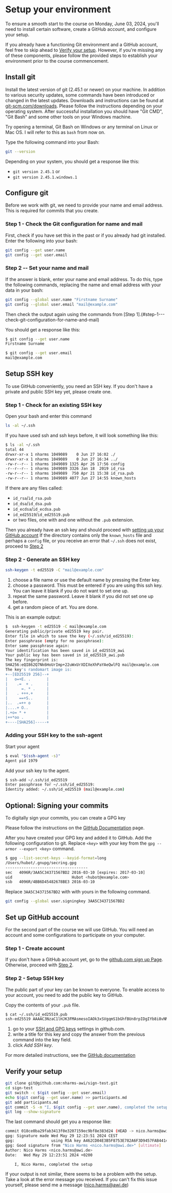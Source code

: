 # Setup your environment

To ensure a smooth start to the course on Monday, June 03, 2024, you'll need to install certain software, create a GitHub account, and configure your setup.

If you already have a functioning Git environment and a GitHub account, feel free to skip ahead to [Verify your setup](#verify-your-setup). However, if you're missing any of these components, please follow the provided steps to establish your environment prior to the course commencement.

##  Install git

Install the latest version of git (2.45.1 or newer) on your machine.
In addition to various security updates, some commands have been introduced or changed in the latest updates.
Downloads and instructions can be found at [git-scm.com/downloads](https://git-scm.com/downloads).
Please follow the instructions depending on your operating system.
After successful installation you should have "Git CMD", "Git Bash" and some other tools on your Windows machine.

Try opening a terminal, Git Bash on Windows or any terminal on Linux or Mac OS.
I will refer to this as `bash` from now on.

Type the following command into your Bash:

```bash
git --version
```

Depending on your system, you should get a response like this:
- `git version 2.45.1` or
- `git version 2.45.1.windows.1`

## Configure git

Before we work with git, we need to provide your name and email address.
This is required for commits that you create.

### Step 1 - Check the Git configuration for name and mail

First, check if you have set this in the past or if you already had git installed. Enter the following into your bash:

```bash
git config --get user.name
git config --get user.email
```

### Step 2 -- Set your name and mail
If the answer is blank, enter your name and email address.
To do this, type the following commands, replacing the name and email address with your data in your bash:

```bash
git config --global user.name "Firstname Surname"
git config --global user.email "mail@example.com" 
```

Then check the output again using the commands from [Step 1].(#step-1---check-git-configuration-for-name-and-mail)

You should get a response like this:
```bash
$ git config --get user.name
Firstname Surname

$ git config --get user.email
mail@example.com
```

## Setup SSH key

To use GitHub conveniently, you need an SSH key.
If you don't have a private and public SSH key yet, please create one.

### Step 1 - Check for an existing SSH key
Open your bash and enter this command

```bash
ls -al ~/.ssh
```

If you have used ssh and ssh keys before, it will look something like this:

```bash
$ ls -al ~/.ssh
total 44
drwxr-xr-x 1 nharms 1049089    0 Jun 27 16:02 ./
drwxr-xr-x 1 nharms 1049089    0 Jun 27 16:34 ../
-rw-r--r-- 1 nharms 1049089 1325 Apr 26 17:56 config
-r--r--r-- 1 nharms 1049089 3326 Jan 18  2019 id_rsa
-rw-r--r-- 1 nharms 1049089  750 Apr 21 15:38 id_rsa.pub
-rw-r--r-- 1 nharms 1049089 4077 Jun 27 14:55 known_hosts
```

If there are any files called:
- `id_rsa`/`id_rsa.pub`
- `id_dsa`/`id_dsa.pub`
- `id_ecdsa`/`id_ecdsa.pub`
- `id_ed25519`/`id_ed25519.pub`
- or two files, one with and one without the `.pub` extension.

Then you already have an ssh key and should proceed with [setting up your GitHub account](#step-2---setup-ssh-key)
If the directory contains only the `known_hosts` file and perhaps a `config` file, or you receive an
error that `~/.ssh` does not exist, proceed to [Step 2](#step-2---generate-an-ssh-key)

### Step 2 - Generate an SSH key

```bash
ssh-keygen -t ed25519 -C "mail@example.com"
```

1. choose a file name or use the default name by pressing the Enter key.
2. choose a password. This must be entered if you are using this ssh key. You can leave it blank if you do not want to set one up.
3. repeat the same password. Leave it blank if you did not set one up before.
4. get a random piece of art. You are done.

This is an example output:
```bash
$  ssh-keygen -t ed25519 -C mail@example.com
Generating public/private ed25519 key pair.
Enter file in which to save the key (~/.ssh/id_ed25519):
Enter passphrase (empty for no passphrase):
Enter same passphrase again:
Your identification has been saved in id_ed25519_awi
Your public key has been saved in id_ed25519_awi.pub
The key fingerprint is:
SHA256:eQI862Q7Nk6HoUrImp+22uWxUrXDIXeXhPaYAeQwlFQ mail@example.com
The key's randomart image is:
+--[ED25519 256]--+
|   o=+E. .       |
|    .=  + .      |
|      =. * .     |
|    . +++.+      |
|     ==+S..      |
|..  .=++ o       |
|....+ O..        |
|.+o= * +         |
|++*oo .          |
+----[SHA256]-----+
```

### Adding your SSH key to the ssh-agent

Start your agent
```bash
$ eval "$(ssh-agent -s)"
Agent pid 1979
```

Add your ssh key to the agent.

```bash
$ ssh-add ~/.ssh/id_ed25519
Enter passphrase for ~/.ssh/id_ed25519:
Identity added: ~/.ssh/id_ed25519 (mail@example.com)
```

## Optional: Signing your commits

To digitally sign your commits, you can create a GPG key

Please follow the instructions on the [GitHub Documentation](https://docs.github.com/en/authentication/managing-commit-signature-verification/generating-a-new-gpg-key) page.

After you have created your GPG key and added it to GitHub.
Add the following configuration to git. Replace `<key>` with your key from the `gpg --armor --export <key>` command.

```bash
$ gpg --list-secret-keys --keyid-format=long
/Users/hubot/.gnupg/secring.gpg
------------------------------------
sec   4096R/3AA5C34371567BD2 2016-03-10 [expires: 2017-03-10]
uid                          Hubot <hubot@example.com>
ssb   4096R/4BB6D45482678BE3 2016-03-10
```

Replace `3AA5C34371567BD2` with with yours in the following command.

```bash
git config --global user.signingkey 3AA5C34371567BD2
```

## Set up GitHub account

For the second part of the course we will use GitHub.
You will need an account and some configurations to participate on your computer.

### Step 1 - Create account

If you don't have a GitHub account yet, go to the [github.com sign up Page](https://github.com/signup?ref_cta=Sign+up). Otherwise, proceed with [Step 2](#step-2---generate-an-ssh-key).

### Step 2 - Setup SSH key

The public part of your key can be known to everyone.
To enable access to your account, you need to add the public key to GitHub.

Copy the contents of your `.pub` file.

```bash
$ cat ~/.ssh/id_ed25519.pub
ssh-ed25519 AAAAC3NzaC1lHJK3FMAsmesoIAOk3xSVgqmS1bGhfBUn8rpIDgIYb8i8vNMfEU/2s1Ru mail@example.com
```

1. go to your [SSH and GPG keys](https://github.com/settings/ssh/new) settings in github.com.
2. write a title for this key and copy the answer from the previous command into the key field.
3. click _Add SSH key_.

For more detailed instructions, see the [GitHub documentation](https://docs.github.com/en/authentication/connecting-to-github-with-ssh/generating-a-new-ssh-key-and-adding-it-to-the-ssh-agent)

## Verify your setup

```bash
git clone git@github.com:nharms-awi/sign-test.git
cd sign-test
git switch -c $(git config --get user.email)
echo $(git config --get user.name) >> participants.md
git add participants.md
git commit -S -m "I, $(git config --get user.name), completed the setup"
git log --show-signature
```

The last command should get you a response like:

```bash
commit 018ce0ba29fab3413f0e3207159ec9bf8e383d24 (HEAD -> nico.harms@awi.de)
gpg: Signature made Wed May 29 12:23:51 2024 CEST
gpg:                using RSA key A462CD04E3B5F8753E782A6F3D9457FAB4414D33
gpg: Good signature from "Nico Harms <nico.harms@awi.de>" [ultimate]
Author: Nico Harms <nico.harms@awi.de>
Date:   Wed May 29 12:23:51 2024 +0200

    I, Nico Harms, completed the setup
```

If your output is not similar, there seems to be a problem with the setup.
Take a look at the error message you received.
If you can't fix this issue yourself, please send me a message (nico.harms@awi.de)